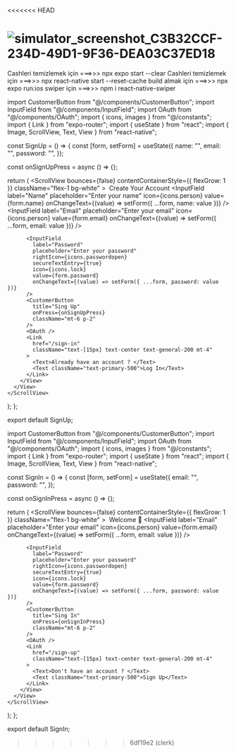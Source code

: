 <<<<<<< HEAD

![simulator_screenshot_C3B32CCF-234D-49D1-9F36-DEA03C37ED18](https://github.com/user-attachments/assets/79bce03f-8d1e-4d1e-9e7a-380a446cdec2)
=======
Cashleri temizlemek için ===>>> npx expo start --clear
Cashleri temizlemek için ===>>> npx react-native start --reset-cache
build almak için ===>>> npx expo run:ios
swiper için ===>>> npm i react-native-swiper

import CustomerButton from "@/components/CustomerButton";
import InputField from "@/components/InputField";
import OAuth from "@/components/OAuth";
import { icons, images } from "@/constants";
import { Link } from "expo-router";
import { useState } from "react";
import { Image, ScrollView, Text, View } from "react-native";

const SignUp = () => {
const [form, setForm] = useState({
name: "",
email: "",
password: "",
});

const onSignUpPress = async () => {};

return (
<ScrollView
bounces={false}
contentContainerStyle={{ flexGrow: 1 }}
className="flex-1 bg-white" >
<View className="flex-1 bg-white">
<View className="relative w-full h-[250px]">
<Image source={images.signUpCar} className="z-0 w-full h-[250px]" />
<Text className="text-2xl text-black font-JakartaSemiBold absolute bottom-5 left-5">
Create Your Account
</Text>
</View>
<View className="p-5">
<InputField
label="Name"
placeholder="Enter your name"
icon={icons.person}
value={form.name}
onChangeText={(value) => setForm({ ...form, name: value })}
/>
<View className="flex">
<InputField
label="Email"
placeholder="Enter your email"
icon={icons.person}
value={form.email}
onChangeText={(value) => setForm({ ...form, email: value })}
/>
</View>

          <InputField
            label="Password"
            placeholder="Enter your password"
            rightIcon={icons.passwordopen}
            secureTextEntry={true}
            icon={icons.lock}
            value={form.password}
            onChangeText={(value) => setForm({ ...form, password: value })}
          />
          <CustomerButton
            title="Sing Up"
            onPress={onSignUpPress}
            className="mt-6 p-2"
          />
          <OAuth />
          <Link
            href="/sign-in"
            className="text-[15px] text-center text-general-200 mt-4"
          >
            <Text>Already have an account ? </Text>
            <Text className="text-primary-500">Log In</Text>
          </Link>
        </View>
      </View>
    </ScrollView>

);
};

export default SignUp;

import CustomerButton from "@/components/CustomerButton";
import InputField from "@/components/InputField";
import OAuth from "@/components/OAuth";
import { icons, images } from "@/constants";
import { Link } from "expo-router";
import { useState } from "react";
import { Image, ScrollView, Text, View } from "react-native";

const SignIn = () => {
const [form, setForm] = useState({
email: "",
password: "",
});

const onSignInPress = async () => {};

return (
<ScrollView
bounces={false}
contentContainerStyle={{ flexGrow: 1 }}
className="flex-1 bg-white" >
<View className="flex-1 bg-white">
<View className="relative w-full h-[250px]">
<Image source={images.signUpCar} className="z-0 w-full h-[250px]" />
<Text className="text-2xl text-black font-JakartaSemiBold absolute bottom-5 left-5">
Welcome 👏
</Text>
</View>
<View className="p-5">
<View className="flex">
<InputField
label="Email"
placeholder="Enter your email"
icon={icons.person}
value={form.email}
onChangeText={(value) => setForm({ ...form, email: value })}
/>
</View>

          <InputField
            label="Password"
            placeholder="Enter your password"
            rightIcon={icons.passwordopen}
            secureTextEntry={true}
            icon={icons.lock}
            value={form.password}
            onChangeText={(value) => setForm({ ...form, password: value })}
          />
          <CustomerButton
            title="Sing In"
            onPress={onSignInPress}
            className="mt-6 p-2"
          />
          <OAuth />
          <Link
            href="/sign-up"
            className="text-[15px] text-center text-general-200 mt-4"
          >
            <Text>Don't have an account ? </Text>
            <Text className="text-primary-500">Sign Up</Text>
          </Link>
        </View>
      </View>
    </ScrollView>

);
};

export default SignIn;
>>>>>>> 6df19e2 (clerk)
